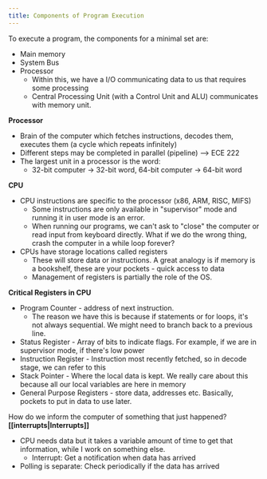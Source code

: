 ```yaml
---
title: Components of Program Execution
---
```

To execute a program, the components for a minimal set are:
- Main memory
- System Bus
- Processor
	- Within this, we have a I/O communicating data to us that requires some processing
	- Central Processing Unit (with a Control Unit and ALU) communicates with memory unit.

**Processor**
- Brain of the computer which fetches instructions, decodes them, executes them (a cycle which repeats infinitely)
- Different steps may be completed in parallel (pipeline) --> ECE 222
- The largest unit in a processor is the word: 
	- 32-bit computer -> 32-bit word, 64-bit computer -> 64-bit word

**CPU**
- CPU instructions are specific to the processor (x86, ARM, RISC, MIFS)
	- Some instructions are only available in "supervisor" mode and running it in user mode is an error.
	- When running our programs, we can't ask to "close" the computer or read input from keyboard directly. What if we do the wrong thing, crash the computer in a while loop forever?
- CPUs have storage locations called registers
	- These will store data or instructions. A great analogy is if memory is a bookshelf, these are your pockets - quick access to data
	- Management of registers is partially the role of the OS. 

**Critical Registers in CPU**
- Program Counter - address of next instruction. 
	- The reason we have this is because if statements or for loops, it's not always sequential. We might need to branch back to a previous line. 
- Status Register - Array of bits to indicate flags. For example, if we are in supervisor mode, if there's low power
- Instruction Register - Instruction most recently fetched, so in decode stage, we can refer to this
- Stack Pointer - Where the local data is kept. We really care about this because all our local variables are here in memory
- General Purpose Registers - store data, addresses etc. Basically, pockets to put in data to use later.

How do we inform the computer of something that just happened? **[[interrupts|Interrupts]]**
- CPU needs data but it takes a variable amount of time to get that information, while I work on something else.
	- Interrupt: Get a notification when data has arrived
- Polling is separate: Check periodically if the data has arrived